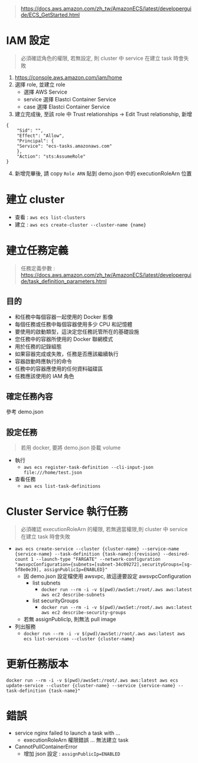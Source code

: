 > https://docs.aws.amazon.com/zh_tw/AmazonECS/latest/developerguide/ECS_GetStarted.html

# IAM 設定

> 必須確認角色的權限, 若無設定, 則 cluster 中 service 在建立 task 時會失敗

1. https://console.aws.amazon.com/iam/home
2. 選擇 role, 並建立 role 
    - 選擇 AWS Service
    - service 選擇 Elastci Container Service
    - case 選擇 Elastci Container Service
3. 建立完成後, 至該 role 中 Trust relationships -> Edit Trust relationship, 新增

```
{
    "Sid": "",
    "Effect": "Allow",
    "Principal": {
    "Service": "ecs-tasks.amazonaws.com"
    },
    "Action": "sts:AssumeRole"
}
```

4. 新增完畢後, 請 copy `Role ARN` 貼到 demo.json 中的 executionRoleArn 位置

# 建立 cluster
- 查看 : `aws ecs list-clusters`
- 建立 : `aws ecs create-cluster --cluster-name {name}`

# 建立任務定義
> 任務定義參數 : https://docs.aws.amazon.com/zh_tw/AmazonECS/latest/developerguide/task_definition_parameters.html

## 目的
- 和任務中每個容器一起使用的 Docker 影像
- 每個任務或任務中每個容器使用多少 CPU 和記憶體
- 要使用的啟動類型，這決定您任務託管所在的基礎設施
- 您任務中的容器所使用的 Docker 聯網模式
- 用於任務的記錄組態
- 如果容器完成或失敗，任務是否應該繼續執行
- 容器啟動時應執行的命令
- 任務中的容器應使用的任何資料磁碟區
- 任務應該使用的 IAM 角色

## 確定任務內容
參考 demo.json

## 設定任務
> 若用 docker, 要將 demo.json 掛載 volume

- 執行
	- `aws ecs register-task-definition --cli-input-json file:///home/test.json`
- 查看任務
	- `aws ecs list-task-definitions`

# Cluster Service 執行任務
> 必須確認 executionRoleArn 的權限, 若無適當權限,則 cluster 中 service 在建立 task 時會失敗

- `aws ecs create-service --cluster {cluster-name} --service-name {service-name} --task-definition {task-name}:{revision} --desired-count 1 --launch-type "FARGATE" --network-configuration "awsvpcConfiguration={subnets=[subnet-34c09272],securityGroups=[sg-5f8e0e39], assignPublicIp=ENABLED}"`
    - 因 demo.json 設定檔使用 awsvpc, 故這邊要設定 awsvpcConfiguration
        - list subnets
            - `docker run --rm -i -v $(pwd)/awsSet:/root/.aws aws:latest aws ec2 describe-subnets`
        - list securityGroups
            - `docker run --rm -i -v $(pwd)/awsSet:/root/.aws aws:latest aws ec2 describe-security-groups`
    - 若無 assignPublicIp, 則無法 pull image
- 列出服務
	- `docker run --rm -i -v $(pwd)/awsSet:/root/.aws aws:latest aws ecs list-services --cluster {cluster-name}`

# 更新任務版本
```
docker run --rm -i -v $(pwd)/awsSet:/root/.aws aws:latest aws ecs update-service --cluster {cluster-name} --service {service-name} --task-definition {task-name}"
```

# 錯誤
- service nginx failed to launch a task with ... 
	- executionRoleArn 權限錯誤 ... 無法建立 task
- CannotPullContainerError
	- 增加 json 設定 : `assignPublicIp=ENABLED`
